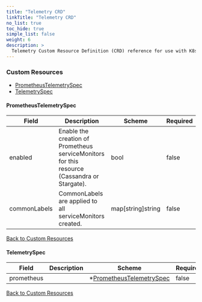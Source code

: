 ```yaml
---
title: "Telemetry CRD"
linkTitle: "Telemetry CRD"
no_list: true
toc_hide: true
simple_list: false
weight: 6
description: >
  Telemetry Custom Resource Definition (CRD) reference for use with K8ssandra Operator.
---
```


### Custom Resources



* [PrometheusTelemetrySpec](#prometheustelemetryspec)
* [TelemetrySpec](#telemetryspec)

#### PrometheusTelemetrySpec



| Field | Description | Scheme | Required |
| ----- | ----------- | ------ | -------- |
| enabled | Enable the creation of Prometheus serviceMonitors for this resource (Cassandra or Stargate). | bool | false |
| commonLabels | CommonLabels are applied to all serviceMonitors created. | map[string]string | false |

[Back to Custom Resources](#custom-resources)

#### TelemetrySpec



| Field | Description | Scheme | Required |
| ----- | ----------- | ------ | -------- |
| prometheus |  | *[PrometheusTelemetrySpec](#prometheustelemetryspec) | false |

[Back to Custom Resources](#custom-resources)
